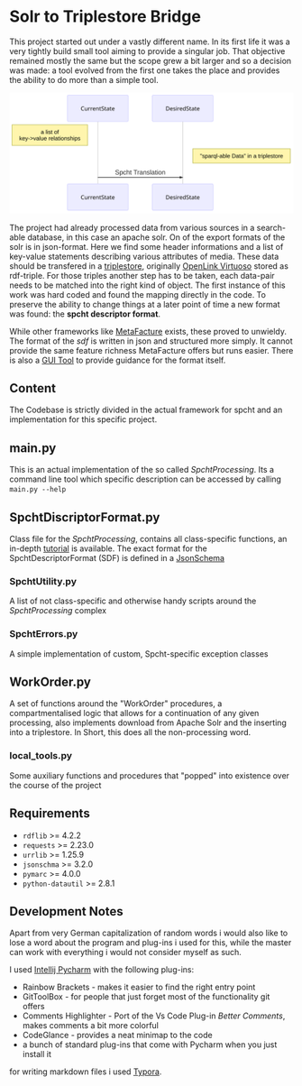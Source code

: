 # Solr to Triplestore Bridge

This project started out under a vastly different name. In its first life it was a very tightly build small tool aiming to provide a singular job. That objective remained mostly the same but the scope grew a bit larger and so a decision was made: a tool evolved from the first one takes the place and provides the ability to do more than a simple tool.

![Simple diagram explaining the workflow](./README/simplediagram1.png)

The project had already processed data from various sources in a search-able database, in this case an apache solr. On of the export formats of the solr is in json-format. Here we find some header informations and a list of key-value statements describing various attributes of media. These data should be transfered in a [triplestore](https://en.wikipedia.org/wiki/Triplestore), originally [OpenLink Virtuoso](https://virtuoso.openlinksw.com/) stored as rdf-triple. For those triples another step has to be taken, each data-pair needs to be matched into the right kind of object. The first instance of this work was hard coded and found the mapping directly in the code. To preserve the ability to change things at a later point of time a new format was found: the **spcht descriptor format**.

While other frameworks like [MetaFacture](https://github.com/metafacture) exists, these proved to unwieldy. The format of the *sdf* is written in json and structured more simply. It cannot provide the same feature richness MetaFacture offers but runs easier. There is also a [GUI Tool](https://github.com/jpkanter/spcht_checker_gui) to provide guidance for the format itself.

## Content

The Codebase is strictly divided in the actual framework for spcht and an implementation for this specific project. 

## main.py

This is an actual implementation of the so called *SpchtProcessing*. Its a command line tool which specific description can be accessed by calling `main.py --help`

## SpchtDiscriptorFormat.py

Class file for the *SpchtProcessing*, contains all class-specific functions, an in-depth  [tutorial](./README/SpchtDescriptorDetails.md) is available. The exact format for the SpchtDescriptorFormat (SDF) is defined in a [JsonSchema](./SpchtSchema.json)

### SpchtUtility.py

A list of not class-specific and otherwise handy scripts around the *SpchtProcessing* complex

### SpchtErrors.py

A simple implementation of custom, Spcht-specific exception classes

## WorkOrder.py

A set of functions around the "WorkOrder" procedures, a compartmentalised logic that allows for a continuation of any given processing, also implements download from Apache Solr and the inserting into a triplestore. In Short, this does all the non-processing word.

### local_tools.py

Some auxiliary functions and procedures that "popped" into existence over the course of the project

## Requirements

* `rdflib` >= 4.2.2
* `requests` >= 2.23.0
* `urrlib` >= 1.25.9
* `jsonschma` >= 3.2.0
* `pymarc` >= 4.0.0
* `python-datautil` >= 2.8.1

## Development Notes

Apart from very German capitalization of random words i would also like to lose a word about the program and plug-ins i used for this, while the master can work with everything i would not consider myself as such.

I used [Intellij Pycharm](https://www.jetbrains.com/pycharm/)  with the following plug-ins:

* Rainbow Brackets - makes it easier to find the right entry point
* GitToolBox - for people that just forget most of the functionality git offers
* Comments Highlighter - Port of the Vs Code Plug-in _Better Comments_, makes comments a bit more colorful
* CodeGlance - provides a neat minimap to the code
* a bunch of standard plug-ins that come with Pycharm when you just install it

for writing markdown files i used [Typora](https://typora.io/).

